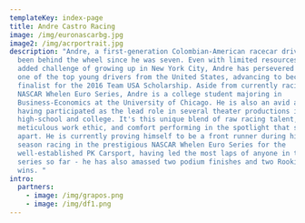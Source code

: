 ```yaml
---
templateKey: index-page
title: Andre Castro Racing
image: /img/euronascarbg.jpg
image2: /img/acrportrait.jpg
description: "Andre, a first-generation Colombian-American racecar driver, has
  been behind the wheel since he was seven. Even with limited resources and the
  added challenge of growing up in New York City, Andre has persevered to become
  one of the top young drivers from the United States, advancing to become a
  finalist for the 2016 Team USA Scholarship. Aside from currently racing in the
  NASCAR Whelen Euro Series, Andre is a college student majoring in
  Business-Economics at the University of Chicago. He is also an avid actor,
  having participated as the lead role in several theater productions in
  high-school and college. It's this unique blend of raw racing talent, a
  meticulous work ethic, and comfort performing in the spotlight that sets Andre
  apart. He is currently proving himself to be a front runner during his rookie
  season racing in the prestigious NASCAR Whelen Euro Series for the
  well-established PK Carsport, having led the most laps of anyone in the whole
  series so far - he has also amassed two podium finishes and two Rookie Cup
  wins. "
intro:
  partners:
    - image: /img/grapos.png
    - image: /img/df1.png
---
```

